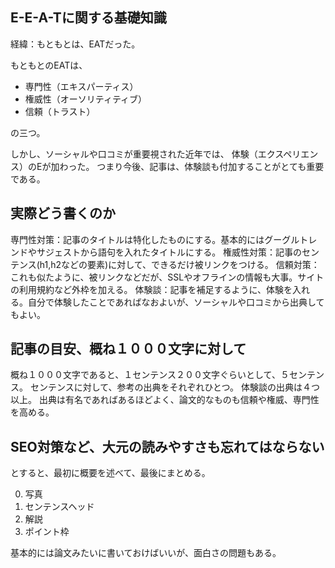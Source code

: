## E-E-A-Tに関する基礎知識
経緯：もともとは、EATだった。

もともとのEATは、

- 専門性（エキスパーティス）
- 権威性（オーソリティティブ）
- 信頼（トラスト）

の三つ。
  
しかし、ソーシャルや口コミが重要視された近年では、
体験（エクスペリエンス）のEが加わった。
つまり今後、記事は、体験談も付加することがとても重要である。


## 実際どう書くのか
専門性対策：記事のタイトルは特化したものにする。基本的にはグーグルトレンドやサジェストから語句を入れたタイトルにする。
権威性対策：記事のセンテンス(h1,h2などの要素)に対して、できるだけ被リンクをつける。
信頼対策：これも似たように、被リンクなどだが、SSLやオフラインの情報も大事。サイトの利用規約など外枠を加える。
体験談：記事を補足するように、体験を入れる。自分で体験したことであればなおよいが、ソーシャルや口コミから出典してもよい。


## 記事の目安、概ね１０００文字に対して
概ね１０００文字であると、１センテンス２００文字ぐらいとして、５センテンス。
センテンスに対して、参考の出典をそれぞれひとつ。
体験談の出典は４つ以上。
出典は有名であればあるほどよく、論文的なものも信頼や権威、専門性を高める。


## SEO対策など、大元の読みやすさも忘れてはならない
とすると、最初に概要を述べて、最後にまとめる。

0. 写真
1. センテンスヘッド
2. 解説
3. ポイント枠

基本的には論文みたいに書いておけばいいが、面白さの問題もある。




